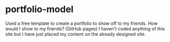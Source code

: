 # portfolio-model

Used a free template to create a portfolio to show off to my friends.
How would I show to my friends? (GitHub pages)
I haven't coded anything of this site but I have just placed my content on the already designed site.
